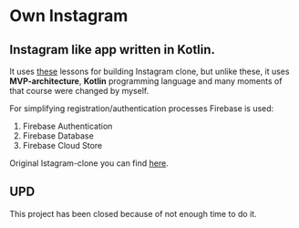 # Own Instagram

## Instagram like app written in Kotlin.

It uses [these](https://codingwithmitch.com/courses/instagram-clone/) lessons for building Instagram clone, but unlike these, it uses **MVP-architecture**, **Kotlin** programming language and many moments of that course were changed by myself.

For simplifying registration/authentication processes Firebase is used:
1. Firebase Authentication
2. Firebase Database
3. Firebase Cloud Store

Original Istagram-clone you can find [here](https://github.com/mitchtabian/Android-Instagram-Clone).

## UPD
This project has been closed because of not enough time to do it.
